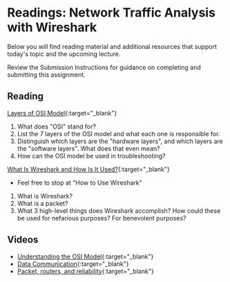 # Readings: Network Traffic Analysis with Wireshark

Below you will find reading material and additional resources that support today's topic and the upcoming lecture.

Review the Submission Instructions for guidance on completing and submitting this assignment.

## Reading

[Layers of OSI Model](https://www.geeksforgeeks.org/layers-of-osi-model/){:target="_blank"}

1. What does "OSI" stand for?
1. List the 7 layers of the OSI model and what each one is responsible for.
1. Distinguish which layers are the "hardware layers", and which layers are the "software layers". What does that even mean?
1. How can the OSI model be used in troubleshooting?

[What Is Wireshark and How Is It Used?](https://www.comptia.org/content/articles/what-is-wireshark-and-how-to-use-it){:target="_blank"}

- Feel free to stop at "How to Use Wireshark"

1. What is Wireshark?
1. What is a packet?
1. What 3 high-level things does Wireshark accomplish? How could these be used for nefarious purposes? For benevolent purposes?

## Videos

- [Understanding the OSI Model](https://www.professormesser.com/network-plus/n10-008/n10-008-video/understanding-the-osi-model-3/){:target="_blank"}
- [Data Communication](https://www.professormesser.com/network-plus/n10-008/n10-008-video/data-communication/){:target="_blank"}
- [Packet, routers, and reliability](https://www.youtube.com/watch?v=aD_yi5VjF78){:target="_blank"}
